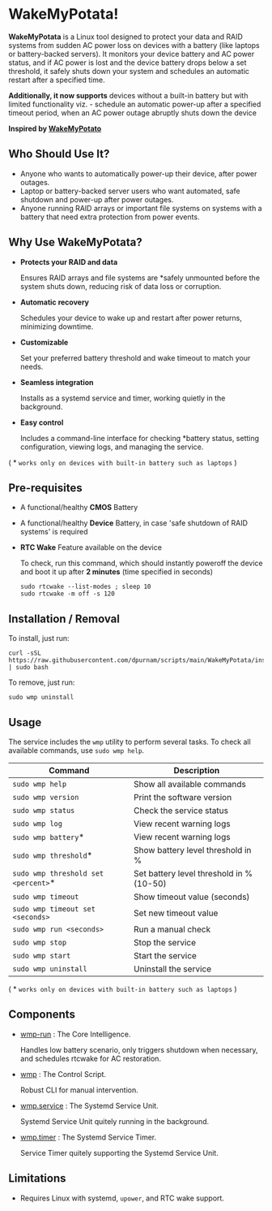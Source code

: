 WakeMyPotata!
=============

**WakeMyPotata** is a Linux tool designed to protect your data and RAID systems from sudden AC power loss on devices with a battery (like laptops or battery-backed servers). It monitors your device battery and AC power status, and if AC power is lost and the device battery drops below a set threshold, it safely shuts down your system and schedules an automatic restart after a specified time.

**Additionally, it now supports** devices without a built-in battery but with limited functionality viz. - schedule an automatic power-up after a specified timeout period, when an AC power outage abruptly shuts down the device

**Inspired by [WakeMyPotato](https://github.com/pablogila/WakeMyPotato)**

## Who Should Use It?
- Anyone who wants to automatically power-up their device, after power outages.
- Laptop or battery-backed server users who want automated, safe shutdown and power-up after power outages.
- Anyone running RAID arrays or important file systems on systems with a battery that need extra protection from power events.

## Why Use WakeMyPotata?

- **Protects your RAID and data**

  Ensures RAID arrays and file systems are *safely unmounted before the system shuts down, reducing risk of data loss or corruption.
- **Automatic recovery**

  Schedules your device to wake up and restart after power returns, minimizing downtime.
- **Customizable**

  Set your preferred battery threshold and wake timeout to match your needs.
- **Seamless integration**

  Installs as a systemd service and timer, working quietly in the background.
- **Easy control**

  Includes a command-line interface for checking *battery status, setting configuration, viewing logs, and managing the service.

( * `works only on devices with built-in battery such as laptops` )

## Pre-requisites
- A functional/healthy **CMOS** Battery
- A functional/healthy **Device** Battery, in case 'safe shutdown of RAID systems' is required
- **RTC Wake** Feature available on the device

  To check, run this command, which should instantly poweroff the device and boot it up after **2 minutes** (time specified in seconds)
    ```shell
    sudo rtcwake --list-modes ; sleep 10
    sudo rtcwake -m off -s 120
    ```

## Installation / Removal

To install, just run:

```shell
curl -sSL https://raw.githubusercontent.com/dpurnam/scripts/main/WakeMyPotata/install.sh | sudo bash
```

To remove, just run:

```shell
sudo wmp uninstall
```

## Usage
The service includes the `wmp` utility to perform several tasks.
To check all available commands, use `sudo wmp help`.

| Command | Description |
| ------- | ----------- |
| `sudo wmp help`                    | Show all available commands |
| `sudo wmp version`                 | Print the software version |
| `sudo wmp status`                  | Check the service status |
| `sudo wmp log`                     | View recent warning logs |
| `sudo wmp battery`*                | View recent warning logs |
| `sudo wmp threshold`*              | Show battery level threshold in % |
| `sudo wmp threshold set <percent>`*| Set battery level threshold in % (10-50) |
| `sudo wmp timeout`                 | Show timeout value (seconds) |
| `sudo wmp timeout set <seconds>`   | Set new timeout value |
| `sudo wmp run <seconds>`           | Run a manual check |
| `sudo wmp stop`                    | Stop the service |
| `sudo wmp start`                   | Start the service |
| `sudo wmp uninstall`               | Uninstall the service |
( * `works only on devices with built-in battery such as laptops` )

## Components

- [wmp-run](https://github.com/dpurnam/scripts/blob/main/WakeMyPotata/src/wmp-run) : The Core Intelligence.

  Handles low battery scenario, only triggers shutdown when necessary, and schedules rtcwake for AC restoration.
- [wmp](https://github.com/dpurnam/scripts/blob/main/WakeMyPotata/src/wmp) : The Control Script.

  Robust CLI for manual intervention.
- [wmp.service](https://github.com/dpurnam/scripts/blob/main/WakeMyPotata/src/wmp.service) : The Systemd Service Unit.

  Systemd Service Unit quitely running in the background.
- [wmp.timer](https://github.com/dpurnam/scripts/blob/main/WakeMyPotata/src/wmp.timer) : The Systemd Service Timer.

  Service Timer quitely supporting the Systemd Service Unit.

## Limitations
- Requires Linux with systemd, `upower`, and RTC wake support.
